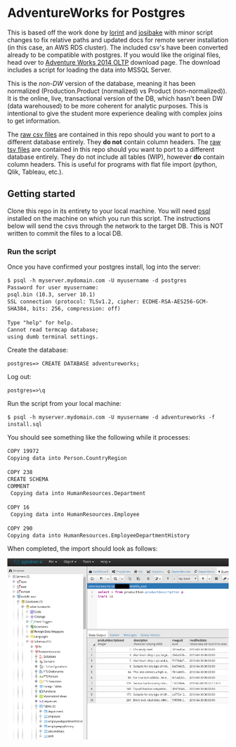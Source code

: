 # AdventureWorks for Postgres

This is based off the work done by [lorint](https://github.com/lorint/AdventureWorks-for-Postgres) and [josibake](https://github.com/NorfolkDataSci/adventure-works-postgres/) with minor script changes to fix relative paths and updated docs for remote server installation (in this case, an AWS RDS cluster). The included csv's have been converted already to be compatible with postgres. If you would like the original files, head over to [Adventure Works 2014 OLTP](https://msftdbprodsamples.codeplex.com/downloads/get/880662) download page. The download includes a script for loading the data into MSSQL Server.

This is the *non-DW* version of the database, meaning it has been normalized (Production.Product (normalized) vs Product (non-normalized)). It is the online, live, transactional version of the DB, which hasn't been DW (data warehoused) to be more coherent for analytic purposes. This is intentional to give the student more experience dealing with complex joins to get information.

The [raw csv files](./data) are contained in this repo should you want to port to a different database entirely. They **do not** contain column headers.
The [raw tsv files](./tsvs) are contained in this repo should you want to port to a different database entirely. They do not include all tables (WIP), however **do** contain column headers. This is useful for programs with flat file import (python, Qlik, Tableau, etc.).

## Getting started

Clone this repo in its entirety to your local machine. You will need [psql](https://www.postgresql.org/download/) installed on the machine on which you run this script. The instructions below will send the csvs through the network to the target DB. This is NOT written to commit the files to a local DB.

### Run the script

Once you have confirmed your postgres install, log into the server:

	$ psql -h myserver.mydomain.com -U myusername -d postgres
	Password for user myusername: 
	psql.bin (10.3, server 10.1)
	SSL connection (protocol: TLSv1.2, cipher: ECDHE-RSA-AES256-GCM-SHA384, bits: 256, compression: off)
	
	Type "help" for help.
	Cannot read termcap database;
	using dumb terminal settings.

Create the database:

	postgres=> CREATE DATABASE adventureworks;

Log out:

	postgres=>\q

Run the script from your local machine:

	$ psql -h myserver.mydomain.com -U myusername -d adventureworks -f install.sql

You should see something like the following while it processes:

	COPY 19972
	Copying data into Person.CountryRegion
	
	COPY 238
	CREATE SCHEMA
	COMMENT
	 Copying data into HumanResources.Department
	
	COPY 16
	 Copying data into HumanResources.Employee
	
	COPY 290
	Copying data into HumanResources.EmployeeDepartmentHistory

When completed, the import should look as follows:

![completed import](./assets/finished.png)
